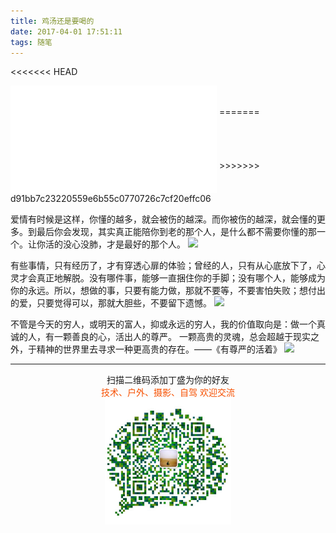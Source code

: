 ```yaml
---
title: 鸡汤还是要喝的
date: 2017-04-01 17:51:11
tags: 随笔
---
```


<<<<<<< HEAD
<iframe frameborder="no" border="0" marginwidth="0" marginheight="0" width=330 align='center' height=86 src="//music.163.com/outchain/player?type=2&id=29947420&auto=0&height=66"></iframe>
=======
<iframe frameborder="no" border="0" marginwidth="0" marginheight="0" width=330 align='center' height=86 src="//music.163.com/outchain/player?type=2&id=29947420&auto=1&height=66"></iframe>
>>>>>>> d91bb7c23220559e6b55c0770726c7cf20effc06

爱情有时候是这样，你懂的越多，就会被伤的越深。而你被伤的越深，就会懂的更多。到最后你会发现，其实真正能陪你到老的那个人，是什么都不需要你懂的那一个。让你活的没心没肺，才是最好的那个人。
![](http://www.59xihuan.cn/uploads/allimg/20130607/21061370594900-lp.jpg)
<!--more-->
有些事情，只有经历了，才有穿透心扉的体验；曾经的人，只有从心底放下了，心灵才会真正地解脱。没有哪件事，能够一直捆住你的手脚；没有哪个人，能够成为你的永远。所以，想做的事，只要有能力做，那就不要等，不要害怕失败；想付出的爱，只要觉得可以，那就大胆些，不要留下遗憾。
![](http://www.59xihuan.cn/uploads/allimg/201309/40351379292618-lp.jpg)

不管是今天的穷人，或明天的富人，抑或永远的穷人，我的价值取向是：做一个真诚的人，有一颗善良的心，活出人的尊严。 一颗高贵的灵魂，总会超越于现实之外，于精神的世界里去寻求一种更高贵的存在。——《有尊严的活着》
![](http://www.59xihuan.cn/uploads/allimg/20130721/76131374384779-lp.jpg)
    


 



-------

<div  align=center>
    <center> 扫描二维码添加丁盛为你的好友</center ><center><font color=#f75000 size=>技术、户外、摄影、自驾 欢迎交流</font><center><img width='40%' align='center' src='/uploads/wechat-qcode.jpg
'>
</div>

